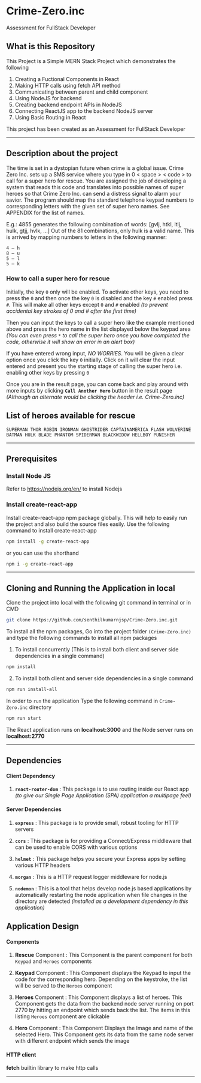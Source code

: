 # Crime-Zero.inc

Assessment for FullStack Developer

## What is this Repository

This Project is a Simple MERN Stack Project which demonstrates the following

1. Creating a Fuctional Components in React
2. Making HTTP calls using fetch API method
3. Communicating between parent and child component
4. Using NodeJS for backend
5. Creating backend endpoint APIs in NodeJS
6. Connecting ReactJS app to the backend NodeJS server
7. Using Basic Routing in React

This project has been created as an Assessment for FullStack Developer

---

## Description about the project

The time is set in a dystopian future when crime is a global issue. Crime Zero Inc. sets up a SMS
service where you type in 0 < space > < code > to call for a super hero for rescue. You are assigned
the job of developing a system that reads this code and translates into possible names of super
heroes so that Crime Zero Inc. can send a distress signal to alarm your savior.
The program should map the standard telephone keypad numbers to corresponding letters with the
given set of super hero names. See APPENDIX for the list of names.

E.g.:
4855 generates the following combination of words: [gvlj, htkl, itlj, hulk, gtjj, hvlk, …]
Out of the 81 combinations, only hulk is a valid name. This is arrived by mapping numbers to
letters in the following manner:

```
4 – h
8 – u
5 – l
5 – k
```

### How to call a super hero for rescue

Initially, the key `0` only will be enabled. To activate other keys, you need to press the `0` and then once the key `0` is disabled and the key `#` enabled press `#`. This will make all other keys except `0` and `#` enabled _(to prevent accidental key strokes of 0 and # after the first time)_

Then you can input the keys to call a super hero like the example mentioned above and press the hero name in the list displayed below the keypad area _(You can even press `*` to call the super hero once you have completed the code, otherwise it will show an error in an alert box)_

If you have entered wrong input, _NO WORRIES_. You will be given a clear option once you click the key `0` initially. Click on it will clear the input entered and present you the starting stage of calling the super hero i.e. enabling other keys by pressing `0`

Once you are in the result page, you can come back and play around with more inputs by clicking **`Call Another Hero`** button in the result page _(Although an alternate would be clicking the header i.e. Crime-Zero.inc)_

## List of heroes available for rescue

```
SUPERMAN THOR ROBIN IRONMAN GHOSTRIDER CAPTAINAMERICA FLASH WOLVERINE
BATMAN HULK BLADE PHANTOM SPIDERMAN BLACKWIDOW HELLBOY PUNISHER
```

---

## Prerequisites

### Install Node JS

Refer to https://nodejs.org/en/ to install Nodejs

### Install create-react-app

Install create-react-app npm package globally. This will help to easily run the project and also build the source files easily. Use the following command to install create-react-app

```bash
npm install -g create-react-app
```

or you can use the shorthand

```bash
npm i -g create-react-app
```

---

## Cloning and Running the Application in local

Clone the project into local with the following git command in terminal or in CMD

```bash
git clone https://github.com/senthilkumarnjsp/Crime-Zero.inc.git
```

To install all the npm packages, Go into the project folder `(Crime-Zero.inc)` and type the following commands to install all npm packages

1. To install concurrently (This is to install both client and server side dependencies in a single command)

```bash
npm install
```

2. To install both client and server side dependencies in a single command

```bash
npm run install-all
```

In order to `run` the application Type the following command in `Crime-Zero.inc` directory

```bash
npm run start
```

The React application runs on **localhost:3000** and the Node server runs on **localhost:2770**

---

## Dependencies

#### Client Dependency

1. **`react-router-dom`** : This package is to use routing inside our React app _(to give our Single Page Application (SPA) application a multipage feel)_

#### Server Dependencies

1. **`express`** : This package is to provide small, robust tooling for HTTP servers

2. **`cors`** : This package is for providing a Connect/Express middleware that can be used to enable CORS with various options

3. **`helmet`** : This package helps you secure your Express apps by setting various HTTP headers

4. **`morgan`** : This is a HTTP request logger middleware for node.js

5. **`nodemon`** : This is a tool that helps develop node.js based applications by automatically restarting the node application when file changes in the directory are detected _(installed as a development dependency in this application)_

## Application Design

#### Components

1. **Rescue** Component : This Component is the parent component for both `Keypad` and `Heroes` components

2. **Keypad** Component : This Component displays the Keypad to input the code for the corresponding hero. Depending on the keystroke, the list will be served to the `Heroes` component

3. **Heroes** Component : This Component displays a list of heroes. This Component gets the data from the backend node server running on port 2770 by hitting an endpoint which sends back the list. The items in this listing `Heroes` component are clickable

4. **Hero** Component : This Component Displays the Image and name of the selected Hero. This Component gets its data from the same node server with different endpoint which sends the image

#### HTTP client

**fetch** builtin library to make http calls

---
